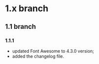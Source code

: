 # 1.x branch
## 1.1 branch
### 1.1.1
* updated Font Awesome to 4.3.0 version;
* added the changelog file.